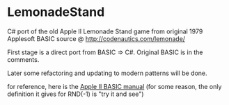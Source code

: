 # LemonadeStand

C# port of the old Apple II Lemonade Stand game from original 1979 Applesoft BASIC source @ http://codenautics.com/lemonade/

First stage is a direct port from BASIC => C#. Original BASIC is in the comments.

Later some refactoring and updating to modern patterns will be done.

for reference, here is the [Apple II BASIC manual](https://ia801707.us.archive.org/11/items/Apple_II_Basic_Programming_Manual_1978_Apple/Apple_II_Basic_Programming_Manual_1978_Apple.pdf) 
(for some reason, the only definition it gives for RND(-1) is "try it and see")
